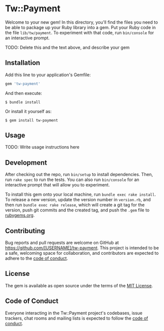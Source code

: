 # Tw::Payment

Welcome to your new gem! In this directory, you'll find the files you need to be able to package up your Ruby library into a gem. Put your Ruby code in the file `lib/tw/payment`. To experiment with that code, run `bin/console` for an interactive prompt.

TODO: Delete this and the text above, and describe your gem

## Installation

Add this line to your application's Gemfile:

```ruby
gem 'tw-payment'
```

And then execute:

    $ bundle install

Or install it yourself as:

    $ gem install tw-payment

## Usage

TODO: Write usage instructions here

## Development

After checking out the repo, run `bin/setup` to install dependencies. Then, run `rake spec` to run the tests. You can also run `bin/console` for an interactive prompt that will allow you to experiment.

To install this gem onto your local machine, run `bundle exec rake install`. To release a new version, update the version number in `version.rb`, and then run `bundle exec rake release`, which will create a git tag for the version, push git commits and the created tag, and push the `.gem` file to [rubygems.org](https://rubygems.org).

## Contributing

Bug reports and pull requests are welcome on GitHub at https://github.com/[USERNAME]/tw-payment. This project is intended to be a safe, welcoming space for collaboration, and contributors are expected to adhere to the [code of conduct](https://github.com/[USERNAME]/tw-payment/blob/master/CODE_OF_CONDUCT.md).

## License

The gem is available as open source under the terms of the [MIT License](https://opensource.org/licenses/MIT).

## Code of Conduct

Everyone interacting in the Tw::Payment project's codebases, issue trackers, chat rooms and mailing lists is expected to follow the [code of conduct](https://github.com/[USERNAME]/tw-payment/blob/master/CODE_OF_CONDUCT.md).
